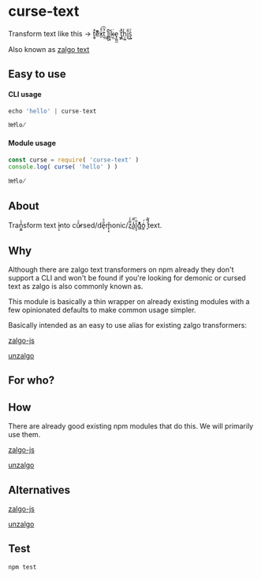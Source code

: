 #  curse-text
Transform text like this -> t̛͚̖̾eͫͥ̏̓x̱ͩ̽͡t̺́͂͟ ̥̬̍͠l̻̯̝͑ḯ̭͙̟k̴̰͘͟e̢̜̻̲ ̮͔ͩ̕ť̡̳̓h̩̮̺̒i̥̅̐͜s̜̻̍ͦ

Also known as [zalgo text](https://en.wikipedia.org/wiki/Combining_character#Zalgo_text)

## Easy to use

#### CLI usage
```javascript
echo 'hello' | curse-text
```
```
hͫeͬlͯl̊o̸
```

#### Module usage
```javascript
const curse = require( 'curse-text' )
console.log( curse( 'hello' ) )
```
```
hͫeͬlͯl̊o̸
```

## About
Trań͓̻̾sform text ì̵̦̱nto cu̷̵̽ͦrsed/de̖̋ͦ͛m̟̜̟̊onic/z̿̔͑͟a̫̾̿͞l̢̞̅̇ǧ͒ͯ͢o̫ͥ́ͅ ͓ͣ̿̍ṫ͗ͦͅext.

## Why
Although there are zalgo text transformers on npm already they
don't support a CLI and won't be found if you're looking for
demonic or cursed text as zalgo is also commonly known as.

This module is basically a thin wrapper on already existing
modules with a few opinionated defaults to make common usage
simpler.

Basically intended as an easy to use alias for existing zalgo
transformers:

[zalgo-js](https://github.com/casieber/zalgo-js)

[unzalgo](https://github.com/kdex/unzalgo)

## For who?

## How
There are already good existing npm modules that do this. We
will primarily use them.

[zalgo-js](https://github.com/casieber/zalgo-js)

[unzalgo](https://github.com/kdex/unzalgo)

## Alternatives
[zalgo-js](https://github.com/casieber/zalgo-js)

[unzalgo](https://github.com/kdex/unzalgo)

## Test
```
npm test
```

